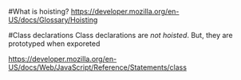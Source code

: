 #What is hoisting?
https://developer.mozilla.org/en-US/docs/Glossary/Hoisting


#Class declarations 
Class declarations are *not hoisted*. But, they are prototyped when exporeted

https://developer.mozilla.org/en-US/docs/Web/JavaScript/Reference/Statements/class
